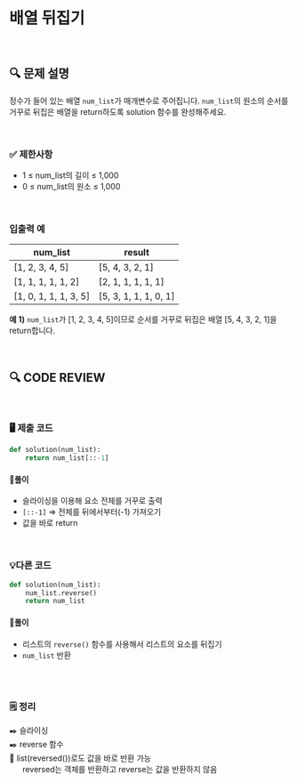 # 배열 뒤집기
<br/>

## **🔍 문제 설명**

정수가 들어 있는 배열 `num_list`가 매개변수로 주어집니다. `num_list`의 원소의 순서를 거꾸로 뒤집은 배열을 return하도록 solution 함수를 완성해주세요.

<br/>

### **✅ 제한사항**

- 1 ≤ num_list의 길이 ≤ 1,000
- 0 ≤ num_list의 원소 ≤ 1,000
<br/>

### **입출력 예**

| num_list |  result |
| -------- | ------- |
|[1, 2, 3, 4, 5] | [5, 4, 3, 2, 1]|
|[1, 1, 1, 1, 1, 2] | [2, 1, 1, 1, 1, 1]|
|[1, 0, 1, 1, 1, 3, 5] | [5, 3, 1, 1, 1, 0, 1]|

**예 1)**
`num_list`가 [1, 2, 3, 4, 5]이므로 순서를 거꾸로 뒤집은 배열 [5, 4, 3, 2, 1]을 return합니다.

<br/>

## **🔍 CODE REVIEW**
<br/>

### **🖥️ 제출 코드**

```python
def solution(num_list):
    return num_list[::-1]
```

#### **📍풀이**

- 슬라이싱을 이용해 요소 전체를 거꾸로 출력
- `[::-1]` ⇒ 전체를 뒤에서부터(-1) 가져오기
- 값을 바로 return

<br/>

### **💡다른 코드**

```python
def solution(num_list):
    num_list.reverse()
    return num_list
```

#### **📍풀이**

- 리스트의 `reverse()` 함수를 사용해서 리스트의 요소를 뒤집기
- `num_list` 반환
<br/>

  #
### **🗒️ 정리**
✒️ 슬라이싱  
✒️ reverse 함수  
📌 list(reversed())로도 값을 바로 반환 가능  
&nbsp;&nbsp;&nbsp;&nbsp;&nbsp;&nbsp;reversed는 객체를 반환하고 reverse는 값을 반환하지 않음
